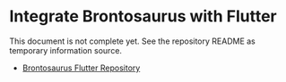 # Integrate Brontosaurus with Flutter

This document is not complete yet. See the repository README as temporary information source.

-   [Brontosaurus Flutter Repository](//github.com/SudoDotDog/Brontosaurus-Flutter)
